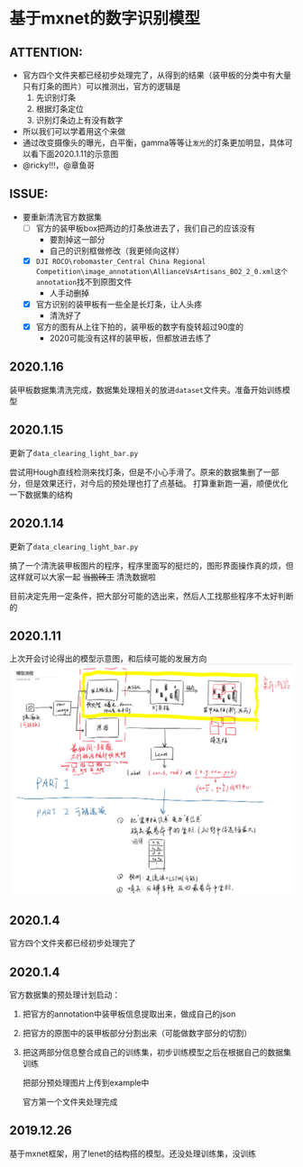 # 基于mxnet的数字识别模型

## ATTENTION:
 - 官方四个文件夹都已经初步处理完了，从得到的结果（装甲板的分类中有大量只有灯条的图片）可以推测出，官方的逻辑是
   1. 先识别灯条
   2. 根据灯条定位
   3. 识别灯条边上有没有数字
 - 所以我们可以学着用这个来做
 - 通过改变摄像头的曝光，白平衡，gamma等等让`发光`的灯条更加明显，具体可以看下面2020.1.11的示意图
 - @ricky!!!，@章鱼哥

## ISSUE:
- 要重新清洗官方数据集
   - [ ] 官方的装甲板box把两边的灯条放进去了，我们自己的应该没有
      - 要割掉这一部分
      - 自己的识别框做修改（我更倾向这样）
   - [x] `DJI ROCO\robomaster_Central China Regional Competition\image_annotation\AllianceVsArtisans_BO2_2_0.xml这个annotation`找不到原图文件
     - 人手动删掉
   - [x] 官方识别的装甲板有一些全是长灯条，让人头疼
     - 清洗好了
   - [x] 官方的图有从上往下拍的，装甲板的数字有旋转超过90度的
     - 2020可能没有这样的装甲板，但都放进去练了

## 2020.1.16
装甲板数据集清洗完成，数据集处理相关的放进`dataset`文件夹。准备开始训练模型

## 2020.1.15
更新了`data_clearing_light_bar.py`

尝试用Hough直线检测来找灯条，但是不小心手滑了。原来的数据集删了一部分，但是效果还行，对今后的预处理也打了点基础。
打算重新跑一遍，顺便优化一下数据集的结构



## 2020.1.14
更新了`data_clearing_light_bar.py`

搞了一个清洗装甲板图片的程序，程序里面写的挺烂的，图形界面操作真的烦，但这样就可以大家一起 ~~当搬砖工~~ 清洗数据啦

目前决定先用一定条件，把大部分可能的选出来，然后人工找那些程序不太好判断的



## 2020.1.11
上次开会讨论得出的模型示意图，和后续可能的发展方向
![](./img/识别模型示意图.png)



## 2020.1.4
官方四个文件夹都已经初步处理完了



## 2020.1.4
官方数据集的预处理计划启动：
1. 把官方的annotation中装甲板信息提取出来，做成自己的json
2. 把官方的原图中的装甲板部分分割出来（可能做数字部分的切割）
3. 把这两部分信息整合成自己的训练集，初步训练模型之后在根据自己的数据集训练
   
   把部分预处理图片上传到example中
   
   官方第一个文件夹处理完成



## 2019.12.26
基于mxnet框架，用了lenet的结构搭的模型。还没处理训练集，没训练
